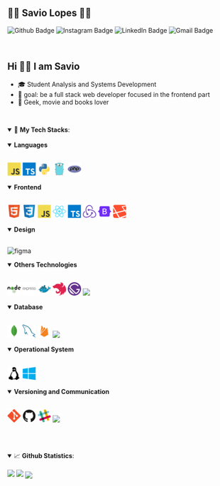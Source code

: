 ## :man_technologist: Savio Lopes 🏳️‍🌈

<!--
[![Linkedin
Badge](https://img.shields.io/badge/savio-lopes-blue?style=flat-square&logo=Linkedin&logoColor=white&link=https://www.linkedin.com/in/savio-lopes/)](https://www.linkedin.com/in/savio-lopes/)
[![Github
Badge](https://img.shields.io/badge/-Github-000?style=flat-square&logo=Github&logoColor=white&link=https://github.com/savio-2-lopes)](https://github.com/savio-2-lopes)
[![Instagram
Badge](https://img.shields.io/badge/-Instagram-8a3ab9?style=flat-square&labelColor=8a3ab9&logo=instagram&logoColor=white&link=https://instagram.com/savioaugulopes)](https://instagram.com/savioaugulopes)
[![Gmail
Badge](https://img.shields.io/badge/-Gmail-c14438?style=flat-square&logo=Gmail&logoColor=white&link=mailto:savioaugulopes@gmail.com)](mailto:savio.dev.lopes@gmail.com) 
-->

[![Github Badge](https://img.shields.io/badge/-Github-373737?style=flat&logo=Github&logoColor=white)](https://github.com/savio-2-lopes) 
[![Instagram Badge](https://img.shields.io/badge/-Instagram-8a3ab9?style=flat&logo=instagram&logoColor=white)](https://www.instagram.com/savioaugulopes/) 
[![LinkedIn Badge](https://img.shields.io/badge/-LinkedIn-blue?style=flat&logo=linkedin&logoColor=white)](https://www.linkedin.com/in/savio-lopes/) 
[![Gmail Badge](https://img.shields.io/badge/-Gmail-c14438?style=flat&logo=gmail&logoColor=white)](mailto:savio.dev.lopes@gmail.com) 

<br>

<h2> Hi 👋🏽 I am Savio </h2>

- 🎓 Student Analysis and Systems Development
- 🎯 goal: be a full stack web developer focused in the frontend part
- 💜 Geek, movie and books lover

<br>
 
<a id="tech"></a>
<details open>
  <summary>🚀 
    <strong>My Tech Stacks</strong>:
  </summary>
  
  <br>


<details open>
  <summary>
    <strong> Languages</strong> 
 </summary>

<br>

<style>a { text-decoration:none;}</style>

<!-- <img src="http://img.shields.io/badge/-Javascript-E88726?style=flat-square&logo=Javascript&logoColor=white&link=https://www.javascript.com/"/> 
<img src="https://img.shields.io/badge/-TypeScript-007ACC?style=flat-square&logo=typescript&link=https://github.com/savio-2-lopes/"/>
<img src="https://img.shields.io/badge/-Python-738ADB?style=flat-square&logo=Python&logoColor=white&link=https://www.python.org/"/>
<img src=http://img.shields.io/badge/-PHP-8993be?style=flat-square&logo=php&logoColor=white&link=https://www.php.net/"/>  -->

<a href="https://developer.mozilla.org/en-US/docs/Web/JavaScript" target="_blank" style="text-decoration:none"> <img src="https://raw.githubusercontent.com/devicons/devicon/master/icons/javascript/javascript-original.svg" alt="javascript" width="30" height="30" />
</a>
<a href="https://www.typescriptlang.org/" target="_blank" style="text-decoration:none"> <img src="https://raw.githubusercontent.com/devicons/devicon/master/icons/typescript/typescript-original.svg" alt="typescript" width="30" height="30" />
</a>
<a href="https://www.python.org/" target="_blank" style="text-decoration:none"> <img src="https://raw.githubusercontent.com/devicons/devicon/master/icons/python/python-original.svg" alt="html5" width="30" height="30" />
</a>
<a href="https://golang.org/" target="_blank" style="text-decoration:none"> <img src="https://raw.githubusercontent.com/devicons/devicon/master/icons/go/go-original.svg " alt="golang" width="30" height="30" />
</a>
<a href="https://www.php.net/" target="_blank" style="text-decoration:none"> <img src="https://raw.githubusercontent.com/devicons/devicon/master/icons/php/php-original.svg" alt="css3" width="30" height="30" />
</a>

</details>

<details open>
  <summary><strong> Frontend</strong> 
 </summary>

<br>

<a href="https://www.w3.org/html/" target="_blank" style="text-decoration:none"> <img src="https://raw.githubusercontent.com/devicons/devicon/master/icons/html5/html5-original.svg" alt="html5" width="30" height="30" />
</a>
<a href="https://www.w3schools.com/css/" target="_blank" style="text-decoration:none"> <img src="https://raw.githubusercontent.com/devicons/devicon/master/icons/css3/css3-original.svg" alt="css3" width="30" height="30" />
</a>
<a href="https://developer.mozilla.org/en-US/docs/Web/JavaScript" target="_blank" style="text-decoration:none"> <img src="https://raw.githubusercontent.com/devicons/devicon/master/icons/javascript/javascript-original.svg" alt="javascript" width="30" height="30" style="text-decoration:none"/>
</a>
<a href="https://reactjs.org/" target="_blank" style="text-decoration:none"> <img src="https://raw.githubusercontent.com/devicons/devicon/master/icons/react/react-original.svg" alt="react" width="30" height="30" />
</a> 
<a href="https://www.typescriptlang.org/" target="_blank"  style="text-decoration:none"> <img src="https://raw.githubusercontent.com/devicons/devicon/master/icons/typescript/typescript-original.svg" alt="typescript" width="30" height="30" />
</a>
<a href="https://redux.js.org" target="_blank" style="text-decoration:none"> <img src="https://raw.githubusercontent.com/devicons/devicon/master/icons/redux/redux-original.svg" alt="redux" width="30" height="30" />
</a>
<a href="https://getbootstrap.com/" target="_blank" style="text-decoration:none"> <img src="https://raw.githubusercontent.com/devicons/devicon/master/icons/bootstrap/bootstrap-plain.svg" alt="bootstrap" width="30" height="30" />
</a>
<a href="https://laravel.com/" target="_blank" style="text-decoration:none"> <img src="https://raw.githubusercontent.com/devicons/devicon/master/icons/laravel/laravel-plain.svg" alt="laravel" width="30" height="30" />
</a>

</details>

<details open>
  <summary><strong> Design</strong> 
 </summary>

<br>

<a href="https://www.figma.com/" target="_blank" style="text-decoration:none"> <img src="https://www.vectorlogo.zone/logos/figma/figma-icon.svg" alt="figma" width="30" height="30" /></a>
  
</details>


<details open>
  <summary><strong> Others Technologies</strong> 
 </summary>
  
<br>

<a href="https://nodejs.org" target="_blank" style="text-decoration:none"> <img src="https://raw.githubusercontent.com/devicons/devicon/master/icons/nodejs/nodejs-original-wordmark.svg" alt="nodejs" width="30" height="30" />
</a>
<a href="https://expressjs.com" target="_blank" style="text-decoration:none"> <img src="https://raw.githubusercontent.com/devicons/devicon/master/icons/express/express-original-wordmark.svg" alt="express" width="30" height="30" />
</a>
<a href="https://www.docker.com/" target="_blank" style="text-decoration:none"><img src="https://raw.githubusercontent.com/devicons/devicon/master/icons/docker/docker-original.svg" alt="docker" width="30" height="30"/>
</a>
<a href="https://nestjs.com/" target="_blank" style="text-decoration:none"><img src="https://raw.githubusercontent.com/devicons/devicon/master/icons/nestjs/nestjs-plain.svg" alt="nestjs" width="30" height="30" />
</a>
<a href="https://www.gatsbyjs.com/" target="_blank" style="text-decoration:none"><img src="https://raw.githubusercontent.com/devicons/devicon/master/icons/gatsby/gatsby-original.svg" alt="gatsbyjs" width="30" height="30" />
</a>
<img src="https://img.shields.io/badge/-Insomnia-5849BE?style=flat-square&logo=Insomnia&link=https://insomnia.rest/download/" style="text-decoration:none"/>

</details>

<details open>
  <summary><strong> Database</strong> 
 </summary>

<br>

<a href="https://www.mongodb.com/" target="_blank" style="text-decoration:none"> <img src="https://raw.githubusercontent.com/devicons/devicon/master/icons/mongodb/mongodb-original.svg" alt="mongodb" width="30" height="30" style="text-decoration:none"/>
</a>
<a href="https://www.mysql.com/" target="_blank" style="text-decoration:none"> <img src="https://raw.githubusercontent.com/devicons/devicon/master/icons/mysql/mysql-original.svg" alt="mysql" width="30" height="30" style="text-decoration:none"/>
</a>
<a href="https://firebase.google.com/" target="_blank" style="text-decoration:none"><img src="https://raw.githubusercontent.com/devicons/devicon/master/icons/firebase/firebase-plain.svg" alt="firebase" width="30" height="30" style="text-decoration:none"/>
</a>
<img src="https://img.shields.io/badge/-SQLite-003B57?style=flat-square&logo=sqlite&link=https://www.sqlite.org/index.html/" style="text-decoration:none"/>

</details>

<details open>
  <summary><strong> Operational System</strong> 
 </summary>

<br>

<a href="https://ubuntu.com/" target="_blank" style="text-decoration:none"><img src="https://raw.githubusercontent.com/devicons/devicon/master/icons/linux/linux-plain.svg " alt="linux" width="30" height="30" />
</a>
<a href="https://www.microsoft.com/pt-br/software-download/windows10/" target="_blank" style="text-decoration:none"><img src="https://raw.githubusercontent.com/devicons/devicon/master/icons/windows8/windows8-original.svg " alt="window" width="30" height="30" />
</a>

</details>

<details open>
  <summary><strong> Versioning and Communication</strong> 
 </summary>

<br>

<a href="https://git-scm.com" target="_blank"  style="text-decoration:none"> <img src="https://raw.githubusercontent.com/devicons/devicon/master/icons/git/git-original.svg" alt="git" width="30" height="30" />
</a>
<a href="https://github.com/savio-2-lopes/" target="_blank" style="text-decoration:none"> <img src="https://raw.githubusercontent.com/devicons/devicon/master/icons/github/github-original.svg" alt="express" width="30" height="30" />
</a>
<a href="https://slack.com/intl/pt-br" target="_blank" style="text-decoration:none"><img src="https://raw.githubusercontent.com/devicons/devicon/master/icons/slack/slack-original.svg" alt="slack" width="30" height="30" />
</a>
<img src="https://img.shields.io/badge/-Discord-738ADB?style=flat-square&logo=Discord&logoColor=white&link=https://discord.com" style="text-decoration:none"/>

</details>

</p>
</details>

<a id="skill"></a>

<br><br>

<details open>
  <summary>📈 <b>Github Statistics</b>:</summary>
  
  <br>
        
  <div align="left"> 
     <a href="">
      <img width="450px" src="https://github-readme-stats.vercel.app/api?username=savio-2-lopes&show_icons=true&include_all_commits=true&count_private=true&&hide=issues&theme=tokyonight"/>
    </a>
    <a href="">
      <img width="330px" src="https://github-readme-stats.vercel.app/api/top-langs/?username=savio-2-lopes&layout=compact&theme=tokyonight">
    </a>  
    <a href="">
     <img width="450px" align="center" src="https://github-readme-streak-stats.herokuapp.com/?user=savio-2-lopes&layout=compact&theme=tokyonight" />
    </a> 
</div
<br/>
</details>

